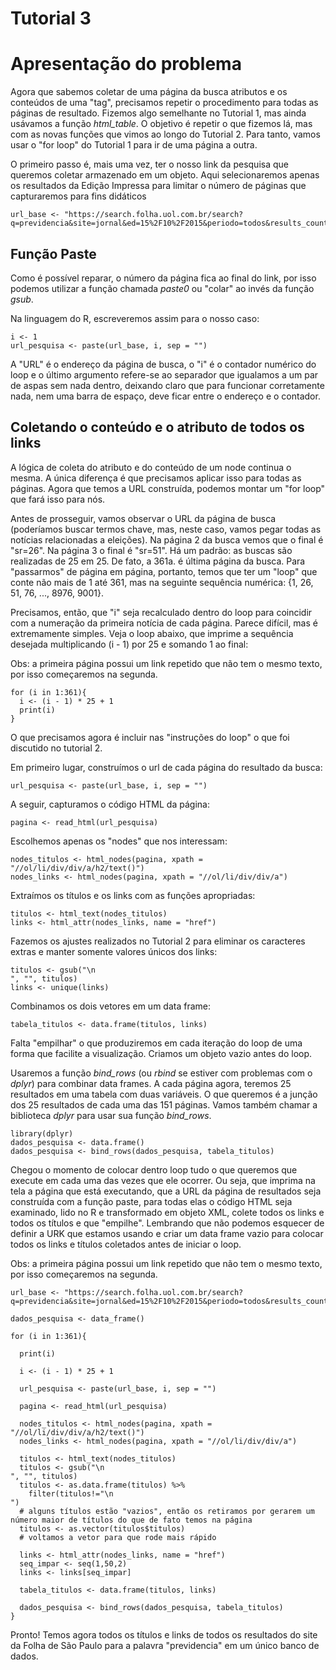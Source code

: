 # Tutorial 3

# Apresentação do problema

Agora que sabemos coletar de uma página da busca atributos e os conteúdos de uma "tag", precisamos repetir o procedimento para todas as páginas de resultado.  Fizemos algo semelhante no Tutorial 1, mas ainda usávamos a função _html\_table_. O objetivo é repetir o que fizemos lá, mas com as novas funções que vimos ao longo do Tutorial 2. Para tanto, vamos usar o "for loop" do Tutorial 1 para ir de uma página a outra.

O primeiro passo é, mais uma vez, ter o nosso link da pesquisa que queremos coletar armazenado em um objeto. Aqui selecionaremos apenas os resultados da Edição Impressa para limitar o número de páginas que capturaremos para fins didáticos

```{r}
url_base <- "https://search.folha.uol.com.br/search?q=previdencia&site=jornal&ed=15%2F10%2F2015&periodo=todos&results_count=9017&search_time=0%2C121&url=http%3A%2F%2Fsearch.folha.uol.com.br%2Fsearch%3Fq%3Dprevidencia%26site%3Djornal%26periodo%3Dtodos&sr="
```

## Função Paste

Como é possível reparar, o número da página fica ao final do link, por isso podemos utilizar a função chamada _paste0_ ou "colar" ao invés da função _gsub_.

Na linguagem do R, escreveremos assim para o nosso caso:

```{r}
i <- 1
url_pesquisa <- paste(url_base, i, sep = "")
```

A "URL" é o endereço da página de busca, o "i" é o contador numérico do loop e o último argumento refere-se ao separador que igualamos a um par de aspas sem nada dentro, deixando claro que para funcionar corretamente nada, nem uma barra de espaço, deve ficar entre o endereço e o contador.

## Coletando o conteúdo e o atributo de todos os links

A lógica de coleta do atributo e do conteúdo de um node continua o mesma. A única diferença é que precisamos aplicar isso para todas as páginas. Agora que temos a URL construída, podemos montar um "for loop" que fará isso para nós.

Antes de prosseguir, vamos observar o URL da página de busca (poderíamos buscar termos chave, mas, neste caso, vamos pegar todas as notícias relacionadas a eleições). Na página 2 da busca vemos que o final é "sr=26". Na página 3 o final é "sr=51". Há um padrão: as buscas são realizadas de 25 em 25. De fato, a 361a. é última página da busca. Para "passarmos" de página em página, portanto, temos que ter um "loop" que conte não mais de 1 até 361, mas na seguinte sequência numérica: {1, 26, 51, 76, ..., 8976, 9001}.

Precisamos, então, que "i" seja recalculado dentro do loop para coincidir com a numeração da primeira notícia de cada página. Parece difícil, mas é extremamente simples. Veja o loop abaixo, que imprime a sequência desejada multiplicando (i - 1) por 25 e somando 1 ao final:

Obs: a primeira página possui um link repetido que não tem o mesmo texto, por isso começaremos na segunda.

```{r}
for (i in 1:361){
  i <- (i - 1) * 25 + 1
  print(i)
}
```

O que precisamos agora é incluir nas "instruções do loop" o que foi discutido no tutorial 2. 

Em primeiro lugar, construímos o url de cada página do resultado da busca:

```{r}
url_pesquisa <- paste(url_base, i, sep = "")
```

A seguir, capturamos o código HTML da página:

```{r}
pagina <- read_html(url_pesquisa)
```

Escolhemos apenas os "nodes" que nos interessam:

```{r}
nodes_titulos <- html_nodes(pagina, xpath = "//ol/li/div/div/a/h2/text()")
nodes_links <- html_nodes(pagina, xpath = "//ol/li/div/div/a")
```

Extraímos os títulos e os links com as funções apropriadas:

```{r}
titulos <- html_text(nodes_titulos)
links <- html_attr(nodes_links, name = "href")
```

Fazemos os ajustes realizados no Tutorial 2 para eliminar os caracteres extras e manter somente valores únicos dos links:

```{r}
titulos <- gsub("\n                                                                                                                ", "", titulos)
links <- unique(links)
```

Combinamos os dois vetores em um data frame:

```{r}
tabela_titulos <- data.frame(titulos, links)
```

Falta "empilhar" o que produziremos em cada iteração do loop de uma forma que facilite a visualização. Criamos um objeto vazio antes do loop. 

Usaremos a função _bind\_rows_ (ou _rbind_ se estiver com problemas com o _dplyr_) para combinar data frames. A cada página agora, teremos 25 resultados em uma tabela com duas variáveis. O que queremos é a junção dos 25 resultados de cada uma das 151 páginas. Vamos também chamar a biblioteca _dplyr_ para usar sua função _bind\_rows_.

```{r}
library(dplyr)
dados_pesquisa <- data.frame()
dados_pesquisa <- bind_rows(dados_pesquisa, tabela_titulos)
```

Chegou o momento de colocar dentro loop tudo o que queremos que execute em cada uma das vezes que ele ocorrer. Ou seja, que imprima na tela a página que está executando, que a URL da página de resultados seja construída com a função paste, para todas elas o código HTML seja examinado, lido no R e transformado em objeto XML, colete todos os links e todos os títulos e que "empilhe". Lembrando que não podemos esquecer de definir a URK que estamos usando e criar um data frame vazio para colocar todos os links e títulos coletados antes de iniciar o loop.

Obs: a primeira página possui um link repetido que não tem o mesmo texto, por isso começaremos na segunda.

```{r}
url_base <- "https://search.folha.uol.com.br/search?q=previdencia&site=jornal&ed=15%2F10%2F2015&periodo=todos&results_count=9017&search_time=0%2C121&url=http%3A%2F%2Fsearch.folha.uol.com.br%2Fsearch%3Fq%3Dprevidencia%26site%3Djornal%26periodo%3Dtodos&sr="

dados_pesquisa <- data_frame()

for (i in 1:361){
  
  print(i)

  i <- (i - 1) * 25 + 1
  
  url_pesquisa <- paste(url_base, i, sep = "")
  
  pagina <- read_html(url_pesquisa)
  
  nodes_titulos <- html_nodes(pagina, xpath = "//ol/li/div/div/a/h2/text()")
  nodes_links <- html_nodes(pagina, xpath = "//ol/li/div/div/a")
  
  titulos <- html_text(nodes_titulos)
  titulos <- gsub("\n                                                                                                                ", "", titulos)
  titulos <- as.data.frame(titulos) %>%
    filter(titulos!="\n                                                        ")
  # alguns títulos estão "vazios", então os retiramos por gerarem um número maior de títulos do que de fato temos na página
  titulos <- as.vector(titulos$titulos)
  # voltamos a vetor para que rode mais rápido
  
  links <- html_attr(nodes_links, name = "href")
  seq_impar <- seq(1,50,2)
  links <- links[seq_impar]
  
  tabela_titulos <- data.frame(titulos, links)
  
  dados_pesquisa <- bind_rows(dados_pesquisa, tabela_titulos)
}

```

Pronto! Temos agora todos os títulos e links de todos os resultados do site da Folha de São Paulo para a palavra "previdencia" em um único banco de dados.
